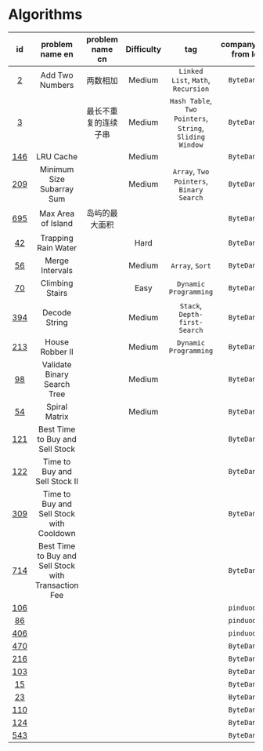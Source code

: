 # Algorithms

| id | problem name en | problem name cn | Difficulty | tag | company(not from lc) | C | C++ | Java | Python3.x | desc |
| :-: | :-: | :-: | :-: | :-: | :-: | :-: | :-: | :-: | :-: | :-: |
| [2](https://leetcode-cn.com/problems/add-two-numbers/) | Add Two Numbers | 两数相加 | Medium | `Linked List`, `Math`, `Recursion` | `ByteDance` |  | [link](./C++/2-Add_Two_Numbers.cpp) | [link](./Java/2-Add_Two_Numbers.java) |  |
| [3](https://leetcode.com/problems/longest-substring-without-repeating-characters/) |  | 最长不重复的连续子串 | Medium | `Hash Table`, `Two Pointers`, `String`, `Sliding Window` | `ByteDance` |  | [link](./C++/3-Longest_Substring_Without_Repeating_Characters.cpp) |  |  |
| [146](https://leetcode.com/problems/lru-cache) | LRU Cache |  | Medium | | `ByteDance` |  | [link](./C++/146-LRU_Cache.cpp) | [link](./Java/146-LRU_Cache.java) | [link](./Python3.x/146-LRU_Cache.py) |  |
| [209](https://leetcode.com/problems/minimum-size-subarray-sum/) | Minimum Size Subarray Sum |  | Medium | `Array`, `Two Pointers`, `Binary Search`  | `ByteDance` |  | [link](./C++/209-Minimum_Size_Subarray_Sum.cpp) | [link](./Java/209-Minimum_Size_Subarray_Sum.java) | [link](./Python3.x/209-Minimum_Size_Subarray_Sum.py) |  |
| [695](https://leetcode.com/problems/max-area-of-island) | Max Area of Island | 岛屿的最大面积 |  |  | `ByteDance` |  | [link](./C++/695-Max_Area_of_Island.cpp) |  |  |  |
| [42](https://leetcode.com/problems/trapping-rain-water/) | Trapping Rain Water |  | Hard |  | `ByteDance` |  | [link](./C++/42-Trapping_Rain_Water.cpp) | [link](./Java/42-Trapping_Rain_Water.java) | [link](./Python3.x/42-Trapping_Rain_Water.py) |  |
| [56](https://leetcode.com/problems/merge-intervals) | Merge Intervals |  | Medium | `Array`, `Sort` | `ByteDance` |  | [link](./C++/56-Merge_Intervals.cpp) | [link](./Java/56-Merge_Intervals.java) | [link](./Python3.x/56-Merge_Intervals.py) |  |
| [70](https://leetcode.com/problems/climbing-stairs) | Climbing Stairs |  | Easy | `Dynamic Programming` | `ByteDance` |  | [link](./C++/70-Climbing_Stairs.cpp) | [link](./Java/70-Climbing_Stairs.java) | [link](./Python3.x/70-Climbing_Stairs.py) |  |
| [394](https://leetcode.com/problems/decode-string) | Decode String |  | Medium | `Stack`, `Depth-first-Search` | `ByteDance` |  | [link](./C++/394-Decode_String.cpp) | [link](./Java/394-Decode_String.java) | [link](./Python3.x/394-Decode_String.py) |  |
| [213](https://leetcode.com/problems/house-robber-ii) | House Robber II |  | Medium | `Dynamic Programming` | `ByteDance` |  | [link](./C++) |  | [link](./Python3.x/213-House_Robber_II.py) |  |
| [98](https://leetcode.com/problems/validate-binary-search-tree) | Validate Binary Search Tree |  | Medium |  | `ByteDance` |  | [link](./C++/98-Validate_Binary_Search_Tree.cpp) | [link](./Java/98-Validate_Binary_Search_Tree.java) | [link](./Python3.x/98-Validate_Binary_Search_Tree.py) |  |
| [54](https://leetcode.com/problems/spiral-matrix) | Spiral Matrix |  | Medium |  | `ByteDance` |  | [link](./C++/54-Spiral_Matrix.cpp) | [link](./Java/54-Spiral_Matrix.java) | [link](./Python3.x/54-Spiral_Matrix.py) |  |
| [121]() | Best Time to Buy and Sell Stock |  |  |  | `ByteDance` |  |  |  |  |  |
| [122]() | Time to Buy and Sell Stock II |  |  |  | `ByteDance` |  |  |  |  |  |
| [309]() | Time to Buy and Sell Stock with Cooldown |  |  |  | `ByteDance` |  |  |  |  |  |
| [714]() | Best Time to Buy and Sell Stock with Transaction Fee |  |  |  | `ByteDance` |  |  |  |  |  |
| [106]() |  |  |  |  | `pinduoduo` |  |  |  |  |  |
| [86]() |   |  |  |  | `pinduoduo` |  |  |  |  |  |
| [406]() |  |  |  |  | `pinduoduo` |  |  |  |  |  |
| [470]() |  |  |  |  | `ByteDance` |  |  |  |  |  |
| [216]() |  |  |  |  | `ByteDance` |  |  |  |  |  |
| [103]() |  |  |  |  | `ByteDance` |  |  |  |  |  |
| [15]() |  |  |  |  | `ByteDance` |  |  |  |  |  |
| [23]() |  |  |  |  | `ByteDance` |  |  |  |  |  |
| [110]() |  |  |  |  | `ByteDance` |  |  |  |  |  |
| [124]() |  |  |  |  | `ByteDance` |  |  |  |  |  |
| [543]() |  |  |  |  | `ByteDance` |  |  |  |  |  |
